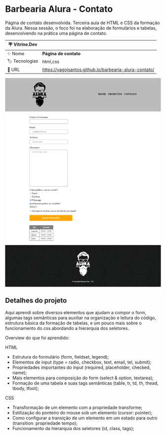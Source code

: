 # Barbearia Alura - Contato

Página de contato desenvolvida.
Terceira aula de HTML e CSS da formação da Alura. Nessa sessão, o foco foi na elaboração de formulários e tabelas, desenvolvendo na prática uma página de contato. 

| :placard: Vitrine.Dev |     |
| -------------  | --- |
| :sparkles: Nome        | **Página de contato**
| :label: Tecnologias | html,css
| :rocket: URL         | https://yagojsantos.github.io/barbearia-alura-contato/

<!-- Inserir imagem com a #vitrinedev ao final do link -->
![](https://github.com/yagojsantos/barbearia-alura-contato/blob/main/cap.png#vitrinedev)

## Detalhes do projeto

Aqui aprendi sobre diversos elementos que ajudam a compor o form, algumas tags semânticas para auxiliar na organização e leitura do código, estrutura básica da formação de tabelas, e um pouco mais sobre o funcionamento do css abordando a hierarquia dos seletores.

Overview do que foi aprendido:

HTML
* Estrutura do formulário (form, fieldset, legend);
* Elementos de input (type = radio, checkbox, text, email, tel, submit);
* Propriedades importantes do input (required, placeholder, checked, name);
* Mais elementos para composição do form (select & option, textarea);
* Formação de uma tabela e suas tags semânticas (table, tr, td, th, thead, tbody, tfoot);

CSS
* Transformação de um elemento com a propriedade transforme;
* Estilização do ponteiro do mouse sob um elemento (cursor: pointer);
* Como configurar a transição de um elemento em um estado para outro (transition: propriedade tempo);
* Funcionamento da hierarquia dos seletores (id, class, tags);
